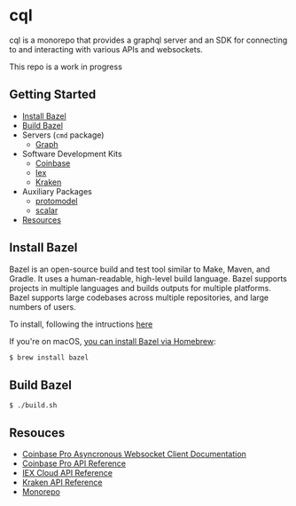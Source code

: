 # cql

cql is a monorepo that provides a graphql server and an SDK for connecting to and interacting with various APIs and websockets.

This repo is a work in progress

## Getting Started
  * [Install Bazel](https://github.com/cryptometrics/cql#installing-bazel)
  * [Build Bazel](https://github.com/cryptometrics/cql#build-bazel)
  * Servers (`cmd` package)
    * [Graph](https://github.com/cryptometrics/cql/blob/main/graph/README.md)
  * Software Development Kits
    * [Coinbase](https://github.com/cryptometrics/cql/blob/main/coinbase/README.md)
    * [Iex](https://github.com/cryptometrics/cql/blob/main/iex/README.md)
    * [Kraken](https://github.com/cryptometrics/cql/blob/main/kraken/README.md)
  * Auxiliary Packages 
    * [protomodel](https://github.com/cryptometrics/cql/tree/main/protomodel/README.md)
    * [scalar](https://github.com/cryptometrics/cql/tree/main/scalar/README.md)
  * [Resources](https://github.com/cryptometrics/cql#resources)

## Install Bazel

Bazel is an open-source build and test tool similar to Make, Maven, and Gradle. It uses a human-readable, high-level build language. Bazel supports projects in multiple languages and builds outputs for multiple platforms. Bazel supports large codebases across multiple repositories, and large numbers of users.

To install, following the intructions [here](https://docs.bazel.build/versions/4.2.2/bazel-overview.html#how-do-i-use-bazel)

If you're on macOS, [you can install Bazel via Homebrew](https://docs.bazel.build/versions/4.2.2/install-os-x.html#step-2-install-bazel-via-homebrew):

```sh
$ brew install bazel
```

## Build Bazel

```
$ ./build.sh
```

## Resouces

- [Coinbase Pro Asyncronous Websocket Client Documentation](https://readthedocs.org/projects/copra/downloads/pdf/latest/)
- [Coinbase Pro API Reference](https://docs.pro.coinbase.com/)
- [IEX Cloud API Reference](https://iexcloud.io/docs/api/)
- [Kraken API Reference](https://docs.kraken.com/rest/)
- [Monorepo](https://en.wikipedia.org/wiki/Monorepo)
